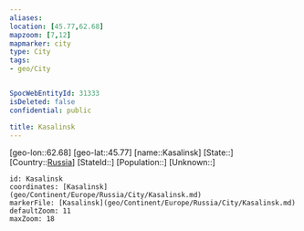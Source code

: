 ```yaml
---
aliases: 
location: [45.77,62.68]
mapzoom: [7,12] 
mapmarker: city 
type: City
tags:
- geo/City


SpocWebEntityId: 31333
isDeleted: false
confidential: public

title: Kasalinsk
---
```

[geo-lon::62.68]
[geo-lat::45.77]
[name::Kasalinsk]
[State::]
[Country::[Russia](geo/Continent/Europe/Russia.md)]
[StateId::]
[Population::]
[Unknown::]


```leaflet
id: Kasalinsk
coordinates: [Kasalinsk](geo/Continent/Europe/Russia/City/Kasalinsk.md)
markerFile: [Kasalinsk](geo/Continent/Europe/Russia/City/Kasalinsk.md)
defaultZoom: 11 
maxZoom: 18
```


